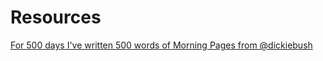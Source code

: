 # Resources

[For 500 days I've written 500 words of Morning Pages from @dickiebush](https://twitter.com/dickiebush/status/1287814195107463173)
